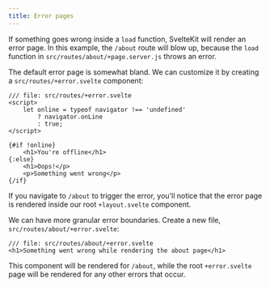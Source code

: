 ```yaml
---
title: Error pages
---
```


If something goes wrong inside a `load` function, SvelteKit will render an error page. In this example, the `/about` route will blow up, because the `load` function in `src/routes/about/+page.server.js` throws an error.

The default error page is somewhat bland. We can customize it by creating a `src/routes/+error.svelte` component:

```svelte
/// file: src/routes/+error.svelte
<script>
	let online = typeof navigator !== 'undefined'
		? navigator.onLine
		: true;
</script>

{#if !online}
	<h1>You're offline</h1>
{:else}
	<h1>Oops!</p>
	<p>Something went wrong</p>
{/if}
```

If you navigate to `/about` to trigger the error, you'll notice that the error page is rendered inside our root `+layout.svelte` component.

We can have more granular error boundaries. Create a new file, `src/routes/about/+error.svelte`:

```svelte
/// file: src/routes/about/+error.svelte
<h1>Something went wrong while rendering the about page</h1>
```

This component will be rendered for `/about`, while the root `+error.svelte` page will be rendered for any other errors that occur.
